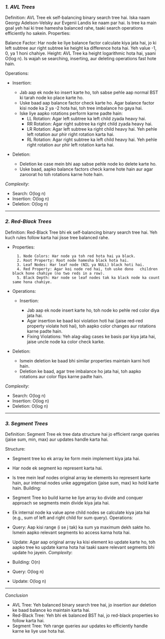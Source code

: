 ### _1. AVL Trees_

Definition: AVL Tree ek self-balancing binary search tree hai. Iska naam Georgy Adelson-Velsky aur Evgenii Landis ke naam par hai. Is tree ka main goal yeh hai ki tree hamesha balanced rahe, taaki search operations efficiently ho sakein.
Properties:

Balance Factor: Har node ke liye balance factor calculate kiya jata hai, jo ki left subtree aur right subtree ke height ka difference hota hai. Yeh value -1, 0, ya 1 honi chahiye.
Height: AVL Tree ka height logarithmic hota hai, yaani O(log n). Is wajah se searching, inserting, aur deleting operations fast hote hain.

Operations:

- Insertion:

  - Jab aap ek node ko insert karte ho, toh sabse pehle aap normal BST ki tarah node ko place karte ho.
  - Uske baad aap balance factor check karte ho. Agar balance factor kisi node ka 2 ya -2 hota hai, toh tree imbalance ho gaya hai.
  - Iske liye aapko rotations perform karne padte hain:
    - LL Rotation: Agar left subtree ka left child zyada heavy hai.
    - RR Rotation: Agar right subtree ka right child zyada heavy hai.
    - LR Rotation: Agar left subtree ka right child heavy hai. Yeh pehle left rotation aur phir right rotation karta hai.
    - RL Rotation: Agar right subtree ka left child heavy hai. Yeh pehle right rotation aur phir left rotation karta hai.

- Deletion:

  - Deletion ke case mein bhi aap sabse pehle node ko delete karte ho.
  - Uske baad, aapko balance factors check karne hote hain aur agar zaroorat ho toh rotations karne hote hain.

_Complexity_:

- Search: O(log n)
- Insertion: O(log n)
- Deletion: O(log n)

---

### _2. Red-Black Trees_

Definition: Red-Black Tree bhi ek self-balancing binary search tree hai. Yeh kuch rules follow karta hai jisse tree balanced rahe.

- Properties:

        1. Node Colors: Har node ya toh red hota hai ya black.
        2. Root Property: Root node hamesha black hota hai.
        3. Leaf Nodes: Har leaf node (NIL ya NULL) black hoti hai.
        4. Red Property: Agar koi node red hai, toh uske dono   children black hone chahiye (no two reds in a row).
        5. Black Depth: Har node se leaf nodes tak ka black node ka count same hona chahiye.

- Operations:

  - Insertion:

    - Jab aap ek node insert karte ho, toh node ko pehle red color diya jata hai.
    - Agar insertion ke baad koi violation hoti hai (jaise red-red property violate hoti hai), toh aapko color changes aur rotations karne padte hain.
    - Fixing Violations: Yeh alag-alag cases ke basis par kiya jata hai, jaise uncle node ka color check karke.

- Deletion:

  - Ismein deletion ke baad bhi similar properties maintain karni hoti hain.
  - Deletion ke baad, agar tree imbalance ho jata hai, toh aapko rotations aur color flips karne padte hain.

_Complexity_:

- Search: O(log n)
- Insertion: O(log n)
- Deletion: O(log n)

---

### _3. Segment Trees_

Definition: Segment Tree ek tree data structure hai jo efficient range queries (jaise sum, min, max) aur updates handle karta hai.

Structure:

- Segment tree ko ek array ke form mein implement kiya jata hai.
- Har node ek segment ko represent karta hai.
- Is tree mein leaf nodes original array ke elements ko represent karte hain, aur internal nodes unke aggregation (jaise sum, max) ko hold karte hain.
  Building:

- Segment Tree ko build karne ke liye array ko divide and conquer approach se segments mein divide kiya jata hai.
- Ek internal node ka value apne child nodes se calculate kiya jata hai (e.g., sum of left and right child for sum query).
  Operations:

- Query: Aap kisi range (i se j tak) ka sum ya maximum dekh sakte ho. Ismein aapko relevant segments ko access karna hota hai.
- Update: Agar aap original array ka kisi element ko update karte ho, toh aapko tree ko update karna hota hai taaki saare relevant segments bhi update ho jayein.
  _Complexity_:

- Building: O(n)
- Query: O(log n)
- Update: O(log n)

---

_Conclusion_

- AVL Tree: Yeh balanced binary search tree hai, jo insertion aur deletion ke baad balance ko maintain karta hai.
- Red-Black Tree: Yeh bhi ek balanced BST hai, jo red-black properties ko follow karta hai.
- Segment Tree: Yeh range queries aur updates ko efficiently handle karne ke liye use hota hai.
